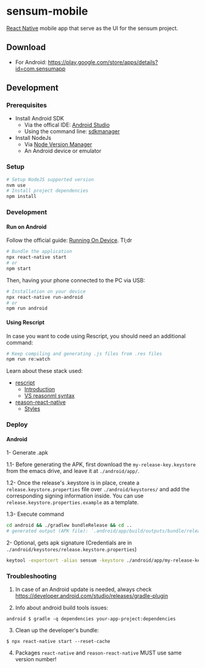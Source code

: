 # sensum-mobile

[React Native](https://reactnative.dev/) mobile app that serve as the UI for the sensum project.

## Download

- For Android: https://play.google.com/store/apps/details?id=com.sensumapp

## Development

### Prerequisites

- Install Android SDK 
  - Via the offical IDE: [Android Studio](https://developer.android.com/studio)
  - Using the command line: [sdkmanager](https://developer.android.com/studio/command-line/sdkmanager)
- Install NodeJs
  - Via [Node Version Manager](https://github.com/nvm-sh/nvm#node-version-manager---)
  - An Android device or emulator

### Setup

```bash
# Setup NodeJS supported version
nvm use 
# Install project dependencies
npm install
```

### Development

#### Run on Android

Follow the official guide: [Running On Device](https://reactnative.dev/docs/running-on-device). Tl;dr

```bash (console 1)
# Bundle the application
npx react-native start
# or
npm start
```

Then, having your phone connected to the PC via USB:

```bash (console 2)
# Installation on your device
npx react-native run-android
# or 
npm run android
```

#### Using Rescript

In case you want to code using Rescript, you should need an additional command:
```bash (console 3)
# Keep compiling and generating .js files from .res files
npm run re:watch
```

Learn about these stack used:

- [rescript](https://rescript-lang.org/)
  - [Introduction](https://rescript-lang.org/docs/manual/latest/introduction)
  - [VS reasonml syntax](https://rescript-lang.org/docs/manual/latest/migrate-from-bucklescript-reason)
- [reason-react-native](https://reason-react-native.github.io/en/docs/usage/)
  - [Styles](https://reason-react-native.github.io/en/docs/apis/Style/)
  
### Deploy

#### Android

1- Generate .apk

1.1- Before generating the APK, first download the `my-release-key.keystore` from the emacs drive, and leave it at `./android/app/`.

1.2- Once the release's .keystore is in place, create a `release.keystore.properties` file over `./android/keystores/` and add the corresponding signing information inside. You can use `release.keystore.properties.example` as a template.

1.3- Execute command
	
```bash
cd android && ./gradlew bundleRelease && cd ..
# generated output (APK file): `.android/app/build/outputs/bundle/release/app.aab`
``` 

2- Optional, gets apk signature (Credentials are in `./android/keystores/release.keystore.properties`)

```bash
keytool -exportcert -alias sensum -keystore ./android/app/my-release-key.keystore | openssl sha1 -binary | openssl base64
```

### Troubleshooting

1. In case of an Android update is needed, always check https://developer.android.com/studio/releases/gradle-plugin


2. Info about android build tools issues:
```
android $ gradle -q dependencies your-app-project:dependencies
```

3. Clean up the developer's bundle:
```
$ npx react-native start --reset-cache
```

4. Packages `react-native` and `reason-react-native` MUST use same version number!
